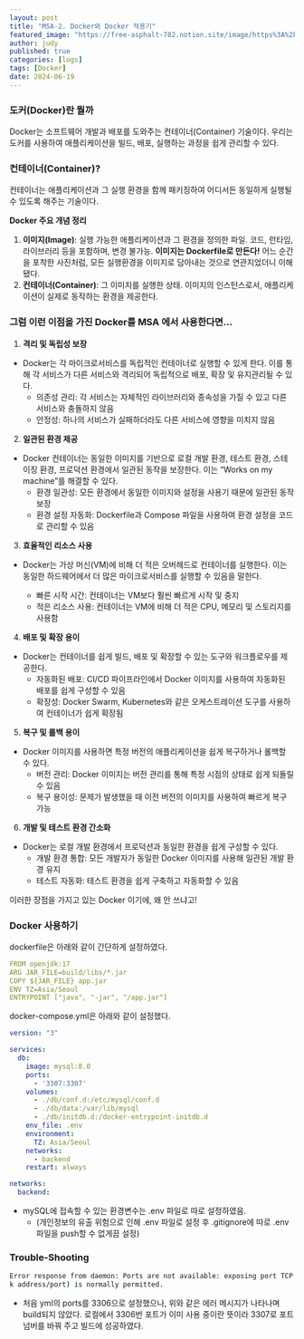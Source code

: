 ```yaml
---
layout: post
title: "MSA-2. Docker와 Docker 적용기"
featured_image: "https://free-asphalt-782.notion.site/image/https%3A%2F%2Fprod-files-secure.s3.us-west-2.amazonaws.com%2Fc142fb00-f1da-4b07-8004-49368f5a1dab%2Fe55ef7e5-5a6d-4b71-a9d3-42471372d0e2%2FUntitled.png?table=block&id=03e0669a-2559-419f-86db-22dcc80dce09&spaceId=c142fb00-f1da-4b07-8004-49368f5a1dab&width=1420&userId=&cache=v2"
author: judy
published: true
categories: [logs]
tags: [Docker]
date: 2024-06-19
---
```


### 도커(Docker)란 뭘까
Docker는 소프트웨어 개발과 배포를 도와주는 컨테이너(Container) 기술이다. 우리는 도커를 사용하여 애플리케이션을 빌드, 배포, 실행하는 과정을 쉽게 관리할 수 있다.

### 컨테이너(Container)?

컨테이너는 애플리케이션과 그 실행 환경을 함께 패키징하여 어디서든 동일하게 실행될 수 있도록 해주는 기술이다.

**Docker 주요 개념 정리**

1. **이미지(Image)**: 실행 가능한 애플리케이션과 그 환경을 정의한 파일. 코드, 런타임, 라이브러리 등을 포함하며, 변경 불가능. **이미지는 Dockerfile로 만든다!** 어느 순간을 포착한 사진처럼, 모든 실행환경을 이미지로 담아내는 것으로 연관지었더니 이해됐다. 
2. **컨테이너(Container)**: 그 이미지를 실행한 상태. 이미지의 인스턴스로서, 애플리케이션이 실제로 동작하는 환경을 제공한다.

### 그럼 이런 이점을 가진 Docker를 MSA 에서 사용한다면...

1. **격리 및 독립성 보장**
- Docker는 각 마이크로서비스를 독립적인 컨테이너로 실행할 수 있게 한다. 이를 통해 각 서비스가 다른 서비스와 격리되어 독립적으로 배포, 확장 및 유지관리될 수 있다.
  - 의존성 관리: 각 서비스는 자체적인 라이브러리와 종속성을 가질 수 있고 다른 서비스와 충돌하지 않음
  - 안정성: 하나의 서비스가 실패하더라도 다른 서비스에 영향을 미치지 않음

2. **일관된 환경 제공**
- Docker 컨테이너는 동일한 이미지를 기반으로 로컬 개발 환경, 테스트 환경, 스테이징 환경, 프로덕션 환경에서 일관된 동작을 보장한다. 이는 “Works on my machine”를 해결할 수 있다.
  - 환경 일관성: 모든 환경에서 동일한 이미지와 설정을 사용기 때문에 일관된 동작 보장
  - 환경 설정 자동화: Dockerfile과 Compose 파일을 사용하여 환경 설정을 코드로 관리할 수 있음

3. **효율적인 리소스 사용**
- Docker는 가상 머신(VM)에 비해 더 적은 오버헤드로 컨테이너를 실행한다. 이는 동일한 하드웨어에서 더 많은 마이크로서비스를 실행할 수 있음을 말한다.

  - 빠른 시작 시간: 컨테이너는 VM보다 훨씬 빠르게 시작 및 중지
  - 적은 리소스 사용: 컨테이너는 VM에 비해 더 적은 CPU, 메모리 및 스토리지를 사용함

4. **배포 및 확장 용이**
- Docker는 컨테이너를 쉽게 빌드, 배포 및 확장할 수 있는 도구와 워크플로우를 제공한다.
  - 자동화된 배포: CI/CD 파이프라인에서 Docker 이미지를 사용하여 자동화된 배포를 쉽게 구성할 수 있음
  - 확장성: Docker Swarm, Kubernetes와 같은 오케스트레이션 도구를 사용하여 컨테이너가 쉽게 확장됨

5. **복구 및 롤백 용이**
- Docker 이미지를 사용하면 특정 버전의 애플리케이션을 쉽게 복구하거나 롤백할 수 있다.
  - 버전 관리: Docker 이미지는 버전 관리를 통해 특정 시점의 상태로 쉽게 되돌릴 수 있음
  - 복구 용이성: 문제가 발생했을 때 이전 버전의 이미지를 사용하여 빠르게 복구 가능

6. **개발 및 테스트 환경 간소화**
- Docker는 로컬 개발 환경에서 프로덕션과 동일한 환경을 쉽게 구성할 수 있다.
  - 개발 환경 통합: 모든 개발자가 동일한 Docker 이미지를 사용해 일관된 개발 환경 유지
  - 테스트 자동화: 테스트 환경을 쉽게 구축하고 자동화할 수 있음


이러한 장점을 가지고 있는 Docker 이기에, 왜 안 쓰냐고!

### Docker 사용하기

dockerfile은 아래와 같이 간단하게 설정하였다.

```yaml
FROM openjdk:17
ARG JAR_FILE=build/libs/*.jar
COPY ${JAR_FILE} app.jar
ENV TZ=Asia/Seoul
ENTRYPOINT ["java", "-jar", "/app.jar"]
```

docker-compose.yml은 아래와 같이 설정했다.

```yaml
version: "3"

services:
  db:
    image: mysql:8.0
    ports:
      - '3307:3307'
    volumes:
      - ./db/conf.d:/etc/mysql/conf.d
      - ./db/data:/var/lib/mysql
      - ./db/initdb.d:/docker-entrypoint-initdb.d
    env_file: .env
    environment:
      TZ: Asia/Seoul
    networks:
      - backend
    restart: always

networks:
  backend:
```

- mySQL에 접속할 수 있는 환경변수는 .env 파일로 따로 설정하였음.
  - (개인정보의 유출 위험으로 인해 .env 파일로 설정 후 .gitignore에 따로 .env 파일을 push할 수 없게끔 설정)

### Trouble-Shooting

```bash
Error response from daemon: Ports are not available: exposing port TCP 0.0.0.0:3306 -> 0.0.0.0:0: listen tcp 0.0.0.0:3306: bind: Only one usage of each socket address (protocol/networ
k address/port) is normally permitted.
```

- 처음 yml의 ports를 3306으로 설정했으나, 위와 같은 에러 메시지가 나타나며 build되지 않았다. 로컬에서 3306번 포트가 이미 사용 중이란 뜻이라 3307로 포트 넘버를 바꿔 주고 빌드에 성공하였다.
